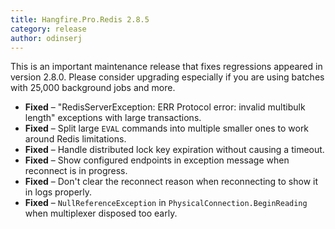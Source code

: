 ```yaml
---
title: Hangfire.Pro.Redis 2.8.5
category: release
author: odinserj
---
```


This is an important maintenance release that fixes regressions appeared in version 2.8.0. Please consider upgrading especially if you are using batches with 25,000 background jobs and more.

* **Fixed** – "RedisServerException: ERR Protocol error: invalid multibulk length" exceptions with large transactions.
* **Fixed** – Split large `EVAL` commands into multiple smaller ones to work around Redis limitations.
* **Fixed** – Handle distributed lock key expiration without causing a timeout.
* **Fixed** – Show configured endpoints in exception message when reconnect is in progress.
* **Fixed** – Don't clear the reconnect reason when reconnecting to show it in logs properly.
* **Fixed** – `NullReferenceException` in `PhysicalConnection.BeginReading` when multiplexer disposed too early.
